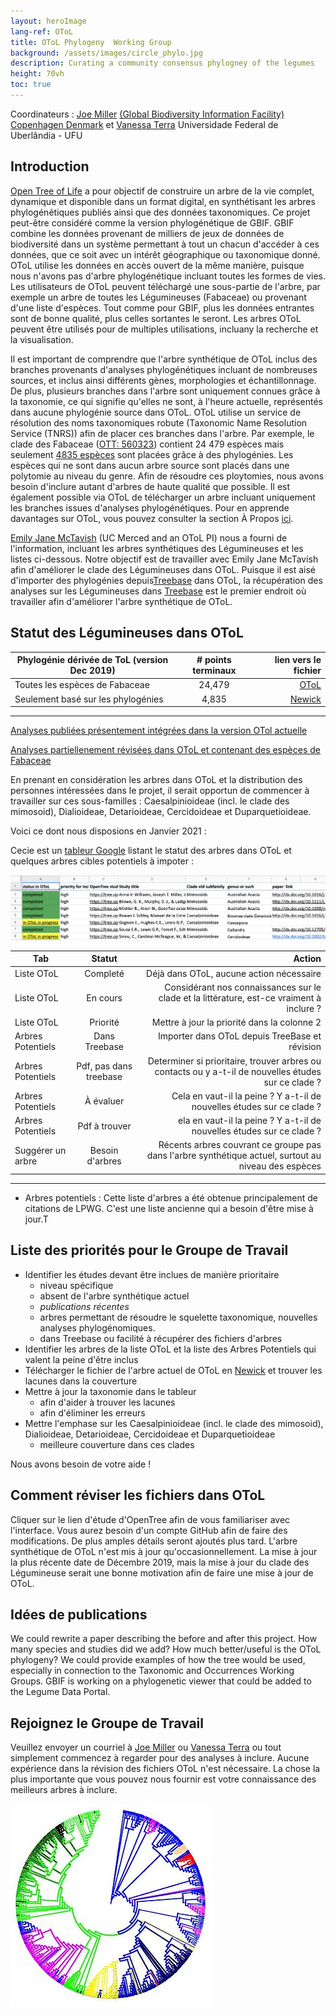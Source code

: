 ```yaml
---
layout: heroImage
lang-ref: OToL
title: OToL Phylogeny  Working Group
background: /assets/images/circle_phylo.jpg
description: Curating a community consensus phylogney of the legumes
height: 70vh
toc: true
---
```



Coordinateurs : [Joe Miller](mailto:jmiller@gbif.org) [(Global Biodiversity Information Facility) Copenhagen Denmark](https://www.gbif.org) et [Vanessa Terra](mailto:vanessaterrab@gmail.com) Universidade Federal de Uberlândia - UFU

## Introduction
[Open Tree of Life](https://tree.opentreeoflife.org/about/open-tree-of-life) a pour objectif de construire un arbre de la vie complet, dynamique et disponible dans un format digital, en synthétisant les arbres phylogénétiques publiés ainsi que des données taxonomiques. Ce projet peut-être considéré comme la version phylogénétique de GBIF. GBIF combine les données provenant de milliers de jeux de données de biodiversité dans un système permettant à tout un chacun d'accéder à ces données, que ce soit avec un intérêt géographique ou taxonomique donné. OToL utilise les données en accès ouvert de la même manière, puisque nous n'avons pas d'arbre phylogénétique incluant toutes les formes de vies. Les utilisateurs de OToL peuvent téléchargé une sous-partie de l'arbre, par exemple un arbre de toutes les Légumineuses (Fabaceae) ou provenant d'une liste d'espèces. Tout comme pour GBIF, plus les données entrantes sont de bonne qualité, plus celles sortantes le seront. Les arbres OToL peuvent être utilisés pour de multiples utilisations, incluany la recherche et la visualisation.

Il est important de comprendre que l'arbre synthétique de OToL inclus des branches provenants d'analyses phylogénétiques incluant de nombreuses sources, et inclus ainsi différents gènes, morphologies et échantillonnage. De plus, plusieurs branches dans l'arbre sont uniquement connues grâce à la taxonomie, ce qui signifie qu'elles ne sont, à l'heure actuelle, représentés dans aucune phylogénie source dans OToL. OToL utilise un service de résolution des noms taxonomiques robute (Taxonomic Name Resolution Service (TNRS)) afin de placer ces branches dans l'arbre. Par exemple, le clade des Fabaceae ([OTT: 560323](https://tree.opentreeoflife.org/opentree/argus/ottol@560323/Fabaceae)) contient 24 479 espèces mais seulement [4835 espèces](https://docs.google.com/spreadsheets/d/1YQz6F-DOdCTZneGvEfnCtMZs6nyUTmp0N7le86aYnoY/edit?usp=sharing) sont placées grâce à des phylogénies. Les espèces qui ne sont dans aucun arbre source sont placés dans une polytomie au niveau du genre. Afin de résoudre ces ploytomies, nous avons besoin d'inclure autant d'arbres de haute qualité que possible. Il est également possible via OToL de télécharger un arbre incluant uniquement les branches issues d'analyses phylogénétiques. Pour en apprende davantages sur OToL, vous pouvez consulter la section À Propos [ici](https://tree.opentreeoflife.org/about/open-tree-of-life).

[Emily Jane McTavish](mailto:ejmctavish@ucmerced.edu) (UC Merced and an OToL PI) nous a fourni de l'information, incluant les arbres synthétiques des Légumineuses et les listes ci-dessous. Notre objectif est de travailler avec Emily Jane McTavish afin d'améliorer le clade des Légumineuses dans OToL. Puisque il est aisé d'importer des phylogénies depuis[Treebase](https://www.treebase.org/treebase-web/home.html) dans OToL, la récupération des analyses sur les Légumineuses dans [Treebase](https://www.treebase.org/treebase-web/home.html) est le premier endroit où travailler afin d'améliorer l'arbre synthétique de OToL.


## Statut des Légumineuses dans OToL

| Phylogénie dérivée de ToL (version Dec 2019)| # points terminaux | lien vers le fichier                                                                          |
| --------------------------------------- |:--------------:| ---------------------------------------------------------------------------------------------:|
| Toutes les espèces de Fabaceae                    | 24,479         | [OToL](https://tree.opentreeoflife.org/opentree/argus/ottol@560323/Fabaceae)         |
| Seulement basé sur les phylogénies      | 4,835          | [Newick](https://drive.google.com/file/d/1OcTQbFTuO8Heo_xAvgbc6XgBAODheWIU/view?usp=sharing)  |

--------

[Analyses publiées présentement intégrées dans la version OTol actuelle](https://drive.google.com/file/d/1KUvDkieslHQF1d_S9tJO0WHRZyelsnTi/view?usp=sharing)

[Analyses partiellenement révisées dans OToL et contenant des espèces de Fabaceae](https://drive.google.com/file/d/1KOvDi_91SLNrRDDLjKkyRf80COjxs202/view?usp=sharing)

En prenant en considération les arbres dans OToL et la distribution des personnes intéressées dans le projet, il serait opportun de commencer à travailler sur ces sous-familles : Caesalpinioideae (incl. le clade des mimosoid), Dialioideae, Detarioideae, Cercidoideae et Duparquetioideae.

Voici ce dont nous disposions en Janvier  2021 :


Cecie est un [tableur Google](https://docs.google.com/spreadsheets/d/1Fvf6UJ7Q35Mu9bmmx4f2gtj7ple2N9OEEIhM4SNnuqA/edit#gid=1233710896) listant le statut des arbres dans OToL et quelques arbres cibles potentiels à impoter :

![alt text](/assets/images/OToL_List.png)

| Tab                   | Statut                         | Action                                                                                              |
| --------------------- |:------------------------------:| ---------------------------------------------------------------------------------------------------:|
| Liste OToL            | Completé                       | Déjà dans OToL, aucune action nécessaire                                                            |
| Liste OToL            | En cours                       | Considérant nos connaissances sur le clade et la littérature, est-ce vraiment à inclure ?           |
| Liste OToL            | Priorité                       | Mettre à jour la priorité dans la colonne 2                                                         |
| Arbres Potentiels     | Dans Treebase                  | Importer dans OToL depuis TreeBase et révision                                                      |
| Arbres Potentiels     | Pdf, pas dans treebase         | Determiner si prioritaire, trouver arbres ou contacts ou y a-t-il de nouvelles études sur ce clade ?|
| Arbres Potentiels     | À évaluer                      | Cela en vaut-il la peine ? Y a-t-il de nouvelles études sur ce clade ?                              |
| Arbres Potentiels     | Pdf à trouver                  | ela en vaut-il la peine ? Y a-t-il de nouvelles études sur ce clade ?                               |
| Suggérer un arbre     | Besoin d'arbres                | Récents arbres couvrant ce groupe pas dans l'arbre synthétique actuel, surtout au niveau des espèces|

--------
* Arbres potentiels : Cette liste d'arbres a été obtenue principalement de citations de LPWG. C'est une liste ancienne qui a besoin d'être mise à jour.T
 
## Liste des priorités pour le Groupe de Travail
* Identifier les études devant être inclues de manière prioritaire
   * niveau spécifique
   * absent de l'arbre synthétique actuel
   * _publications récentes_
   * arbres permettant de résoudre le squelette taxonomique, nouvelles analyses phylogénomiques.
   * dans Treebase ou facilité à récupérer des fichiers d'arbres
* Identifier les arbres de la liste OToL et la liste des Arbres Potentiels qui valent la peine d'être inclus
* Télécharger le fichier de l'arbre actuel de OToL en [Newick](https://drive.google.com/file/d/1OcTQbFTuO8Heo_xAvgbc6XgBAODheWIU/view?usp=sharing) et trouver les lacunes dans la couverture
* Mettre à jour la taxonomie dans le tableur
   * afin d'aider à trouver les lacunes
   * afin d'éliminer les erreurs
* Mettre l'emphase sur les Caesalpinioideae (incl. le clade des mimosoid), Dialioideae, Detarioideae, Cercidoideae et Duparquetioideae
   * meilleure couverture dans ces clades

Nous avons besoin de votre aide !

## Comment réviser les fichiers dans OToL
Cliquer sur le lien d'étude d'OpenTree  afin de vous familiariser avec l'interface. Vous aurez besoin d'un compte GitHub afin de faire des modifications. De plus amples détails seront ajoutés plus tard. L'arbre synthétique de OToL n'est mis à jour qu'occasionnellement. La mise à jour la plus récente date de Décembre 2019, mais la mise à jour du clade des Légumineuse serait une bonne motivation afin de faire une mise à jour de OToL.


## Idées de publications
We could rewrite a paper describing the before and after this project. How many species and studies did we add? How much better/useful is the OToL phylogeny? We could provide examples of how the tree would be used, especially in connection to the Taxonomic and Occurrences Working Groups. GBIF is working on a phylogenetic viewer that could be added to the Legume Data Portal.

## Rejoignez le Groupe de Travail
Veuillez envoyer un courriel à [Joe Miller](mailto:jmiller@gbif.org) ou [Vanessa Terra](mailto:vanessaterrab@gmail.com) ou tout simplement commencez à regarder pour des analyses à inclure. Aucune expérience dans la révision des fichiers OToL n'est nécessaire. La chose la plus importante que vous pouvez nous fournir est votre connaissance des meilleurs arbres à inclure.


![alt text](/assets/images/circle_phylo.webp)
